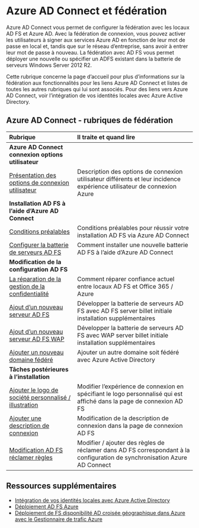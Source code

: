 <properties
    pageTitle="Azure AD Connect et fédération | Microsoft Azure"
    description="Cette page est l’emplacement central pour tous les documents en ce qui concerne les opérations d’AD FS à l’aide de Azure AD Connect"
    services="active-directory"
    documentationCenter=""
    authors="anandyadavmsft"
    manager="femila"
    editor=""/>

<tags
    ms.service="active-directory"
    ms.workload="identity"
    ms.tgt_pltfrm="na"
    ms.devlang="na"
    ms.topic="article"
    ms.date="10/03/2016"
    ms.author="anandy"/>


# <a name="azure-ad-connect-and-federation"></a>Azure AD Connect et fédération

Azure AD Connect vous permet de configurer la fédération avec les locaux AD FS et Azure AD. Avec la fédération de connexion, vous pouvez activer les utilisateurs à signer aux services Azure AD en fonction de leur mot de passe en local et, tandis que sur le réseau d’entreprise, sans avoir à entrer leur mot de passe à nouveau. La fédération avec AD FS vous permet déployer une nouvelle ou spécifier un ADFS existant dans la batterie de serveurs Windows Server 2012 R2.

Cette rubrique concerne la page d’accueil pour plus d’informations sur la fédération aux fonctionnalités pour les liens Azure AD Connect et listes de toutes les autres rubriques qui lui sont associés. Pour des liens vers Azure AD Connect, voir l’intégration de vos identités locales avec Azure Active Directory.

## <a name="azure-ad-connect---federation-topics"></a>Azure AD Connect - rubriques de fédération

| Rubrique | Il traite et quand lire |
|:------|:-----------|
| **Azure AD Connect connexion options utilisateur** ||
| [Présentation des options de connexion utilisateur](active-directory-aadconnect-user-signin.md) | Description des options de connexion utilisateur différents et leur incidence expérience utilisateur de connexion Azure |
| **Installation AD FS à l’aide d’Azure AD Connect**||
| [Conditions préalables](active-directory-aadconnect-get-started-custom.md#ad-fs-configuration-pre-requisites) | Conditions préalables pour réussir votre installation AD FS via Azure AD Connect|
| [Configurer la batterie de serveurs AD FS](active-directory-aadconnect-get-started-custom.md#configuring-federation-with-ad-fs) | Comment installer une nouvelle batterie AD FS à l’aide d’Azure AD Connect |
| **Modification de la configuration AD FS** | |
| [La réparation de la gestion de la confidentialité](active-directory-aadconnect-federation-management.md#reparing-the-trust) | Comment réparer confiance actuel entre locaux AD FS et Office 365 / Azure |
| [Ajout d’un nouveau serveur AD FS](active-directory-aadconnect-federation-management.md#adding-a-new-ad-fs-server) | Développer la batterie de serveurs AD FS avec AD FS server billet initiale installation supplémentaires |
| [Ajout d’un nouveau serveur AD FS WAP](active-directory-aadconnect-federation-management.md#adding-a-new-wap-server) | Développer la batterie de serveurs AD FS avec WAP server billet initiale installation supplémentaires |
| [Ajouter un nouveau domaine fédéré](active-directory-aadconnect-federation-management.md#add-a-new-federated-domain) | Ajouter un autre domaine soit fédéré avec Azure Active Directory |
|**Tâches postérieures à l’installation**||
| [Ajouter le logo de société personnalisé / illustration](active-directory-aadconnect-federation-management.md#add-custom-company-logo-or-illustration)| Modifier l’expérience de connexion en spécifiant le logo personnalisé qui est affiché dans la page de connexion AD FS |
| [Ajouter une description de connexion](active-directory-aadconnect-federation-management.md#add-sign-in-description) | Modification de la description de connexion dans la page de connexion AD FS | 
| [Modification AD FS réclamer règles](active-directory-aadconnect-federation-management.md#modifying-ad-fs-claim-rules) | Modifier / ajouter des règles de réclamer dans AD FS correspondant à la configuration de synchronisation Azure AD Connect |


## <a name="additional-resources"></a>Ressources supplémentaires

* [Intégration de vos identités locales avec Azure Active Directory](active-directory-aadconnect.md)
* [Déploiement AD FS Azure](active-directory-aadconnect-azure-adfs.md)
* [Déploiement de FS disponibilité AD croisée géographique dans Azure avec le Gestionnaire de trafic Azure](active-directory-adfs-in-azure-with-azure-traffic-manager.md)



